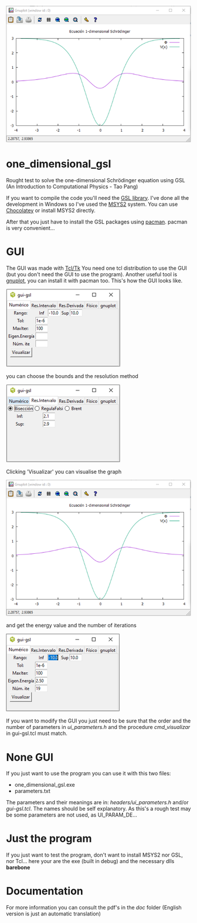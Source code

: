 <p align="center">
  <img src="/img/one-dimensional-gui-4.PNG">
</p>

# one_dimensional_gsl
Rought test to solve the one-dimensional Schrödinger equation using GSL (An Introduction to Computational Physics - Tao Pang)

If you want to compile the code you'll need the [GSL library](https://www.gnu.org/software/gsl/). I've done all the development in Windows so I've used the [MSYS2](https://www.msys2.org/) system. You can use [Chocolatey](https://chocolatey.org/) or install MSYS2 directly.

After that you just have to install the GSL packages using [pacman](https://archlinux.org/pacman/pacman.8.html). pacman is very convenient...

# GUI
The GUI was made with [Tcl/Tk](https://www.tcl.tk/) You need one tcl distribution to use the GUI (but you don't need the GUI to use the program). Another useful tool is [gnuplot](http://www.gnuplot.info/), you can install it with pacman too.
This's how the GUI looks like.

![one dimensional Schrödinger](/img/one-dimensional-gui-1.PNG)

you can choose the bounds and the resolution method

![one dimensional Schrödinger bounds](/img/one-dimensional-gui-2.PNG)

Clicking 'Visualizar' you can visualise the graph

![one dimensional Schrödinger bounds](/img/one-dimensional-gui-4.PNG)

and get the energy value and the number of iterations

![one dimensional Schrödinger bounds](/img/one-dimensional-gui-3.PNG)

If you want to modify the GUI you just need to be sure that the order and the number of parameters in *ui_parameters.h* and the procedure *cmd_visualizar* in gui-gsl.tcl must match. 

# None GUI
If you just want to use the program you can use it with this two files:

- one_dimensional_gsl.exe
- parameters.txt

The parameters and their meanings are in: *headers/ui_parameters.h* and/or *gui-gsl.tcl*. The names should be self explanatory. As this's a rough test may be some parameters are not used, as UI_PARAM_DE...

# Just the program
If you just want to test the program, don't want to install MSYS2 nor GSL, nor Tcl... here your are the exe (built in debug) and the necessary dlls **barebone**

# Documentation
For  more information you can consult the pdf's in the *doc* folder (English version is just an automatic translation)
